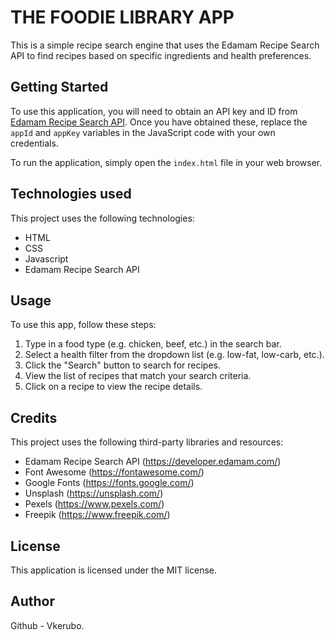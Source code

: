 # THE FOODIE LIBRARY APP

This is a simple recipe search engine that uses the Edamam Recipe Search API to find recipes based on specific ingredients and health preferences.

## Getting Started

To use this application, you will need to obtain an API key and ID from [Edamam Recipe Search API](https://developer.edamam.com/edamam-recipe-api). Once you have obtained these, replace the `appId` and `appKey` variables in the JavaScript code with your own credentials.

To run the application, simply open the `index.html` file in your web browser.

## Technologies used
This project uses the following technologies:

- HTML
- CSS
- Javascript
- Edamam Recipe Search API

## Usage

To use this app, follow these steps:

1. Type in a food type (e.g. chicken, beef, etc.) in the search bar.
2. Select a health filter from the dropdown list (e.g. low-fat, low-carb, etc.).
3. Click the "Search" button to search for recipes.
4. View the list of recipes that match your search criteria.
5. Click on a recipe to view the recipe details.

## Credits

This project uses the following third-party libraries and resources:

- Edamam Recipe Search API (https://developer.edamam.com/)
- Font Awesome (https://fontawesome.com/)
- Google Fonts (https://fonts.google.com/)
- Unsplash (https://unsplash.com/)
- Pexels (https://www.pexels.com/)
- Freepik (https://www.freepik.com/)

## License

This application is licensed under the MIT license. 

## Author 

Github - Vkerubo.